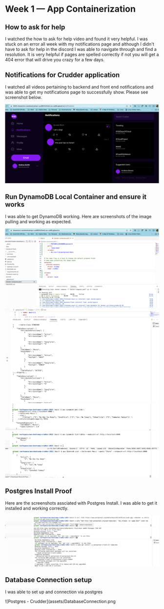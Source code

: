 # Week 1 — App Containerization

## How to ask for help
I watched the how to ask for help video and found it very helpful.  I was stuck on an error all week with my notifications page and although I didn't have to ask for help in the discord I was able to navigate through and find a resolution.  It is very helpful if pages are spelled correctly if not you will get a 404 error that will drive you crazy for a few days.

## Notifications for Crudder application
I watched all videos pertaining to backend and front end notifications and was able to get my notifications page to successfully show.  Please see screenshot below.

![Notifications_Feed - Cuddur](assets/Notifcations_Feed.png)

## Run DynamoDB Local Container and ensure it works
I was able to get DynamoDB working.  Here are screenshots of the image pulling and working as expected.

![DynamoDB - Cruddur](assets/DynamoDB.png)
![DynamoDB - Crudder](assets/DynamoTable_Create.png)
![DynamoDB - Crudder](assets/DynamoTable_ItemCreate.png)
![DynamoDB - Crudder](assets/DynamoTable_ListTable.png)
![DynamoDB - Crudder](assets/DynamoTable_GetRecords.png)

## Postgres Install Proof
Here are the screenshots assciated with Postgres Install.  I was able to get it installed and working correctly.

![Postgres - Crudder](assets/PostGresInstall_p1.png)
![Postgres - Crudder](assets/PostgresInstall_p2.png)
![Postgres - Crudder](assets/PostgresInstall_p3.png)

## Database Connection setup
I was able to set up and connection via postgres

![Postgres - Crudder](assets/DatabaseConnection.png
